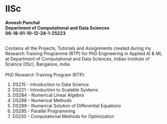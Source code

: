 # IISc 
**Aneesh Panchal</br> 
Department of Computational and Data Sciences</br> 
06-18-01-10-12-24-1-25223</br></br>** 

Contains all the Projects, Tutorials and Assignments created during my Research Training Programme (RTP) for PhD Engineering in Applied AI & ML at Department of Computational and Data Sciences, Indian Institute of Science (IISc), Bangalore, India</br></br>
PhD Research Training Program (RTP):
1. DS215 - Introduction to Data Science
2. DS221 - Introduction to Scalable Systems
3. DS284 - Numerical Linear Algebra
4. DS288 - Numerical Methods
5. DS289 - Numerical Solution of Differential Equations
6. DS295 - Parallel Programming
7. E0230 - Computational Methods for Optimization
